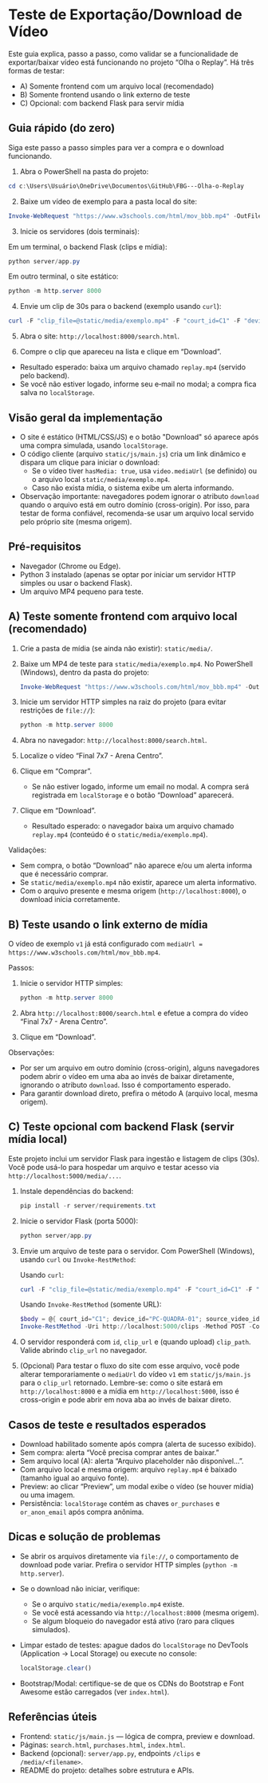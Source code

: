 # Teste de Exportação/Download de Vídeo

Este guia explica, passo a passo, como validar se a funcionalidade de exportar/baixar vídeo está funcionando no projeto “Olha o Replay”. Há três formas de testar:

- A) Somente frontend com um arquivo local (recomendado)
- B) Somente frontend usando o link externo de teste
- C) Opcional: com backend Flask para servir mídia


## Guia rápido (do zero)

Siga este passo a passo simples para ver a compra e o download funcionando.

1) Abra o PowerShell na pasta do projeto:

```powershell
cd c:\Users\Usuário\OneDrive\Documentos\GitHub\FBG---Olha-o-Replay
```

2) Baixe um vídeo de exemplo para a pasta local do site:

```powershell
Invoke-WebRequest "https://www.w3schools.com/html/mov_bbb.mp4" -OutFile static/media/exemplo.mp4
```

3) Inicie os servidores (dois terminais):

Em um terminal, o backend Flask (clips e mídia):
```powershell
python server/app.py
```

Em outro terminal, o site estático:
```powershell
python -m http.server 8000
```

4) Envie um clip de 30s para o backend (exemplo usando `curl`):

```powershell
curl -F "clip_file=@static/media/exemplo.mp4" -F "court_id=C1" -F "device_id=PC-QUADRA-01" -F "start_ms=300000" -F "duration_ms=30000" -F "event_type=gol" http://localhost:5000/clips
```

5) Abra o site: `http://localhost:8000/search.html`.

6) Compre o clip que apareceu na lista e clique em “Download”.

- Resultado esperado: baixa um arquivo chamado `replay.mp4` (servido pelo backend).
- Se você não estiver logado, informe seu e‑mail no modal; a compra fica salva no `localStorage`.


## Visão geral da implementação

- O site é estático (HTML/CSS/JS) e o botão "Download" só aparece após uma compra simulada, usando `localStorage`.
- O código cliente (arquivo `static/js/main.js`) cria um link dinâmico e dispara um clique para iniciar o download:
  - Se o vídeo tiver `hasMedia: true`, usa `video.mediaUrl` (se definido) ou o arquivo local `static/media/exemplo.mp4`.
  - Caso não exista mídia, o sistema exibe um alerta informando.
- Observação importante: navegadores podem ignorar o atributo `download` quando o arquivo está em outro domínio (cross-origin). Por isso, para testar de forma confiável, recomenda-se usar um arquivo local servido pelo próprio site (mesma origem).


## Pré-requisitos

- Navegador (Chrome ou Edge).
- Python 3 instalado (apenas se optar por iniciar um servidor HTTP simples ou usar o backend Flask).
- Um arquivo MP4 pequeno para teste.


## A) Teste somente frontend com arquivo local (recomendado)

1. Crie a pasta de mídia (se ainda não existir): `static/media/`.
2. Baixe um MP4 de teste para `static/media/exemplo.mp4`. No PowerShell (Windows), dentro da pasta do projeto:

   ```powershell
   Invoke-WebRequest "https://www.w3schools.com/html/mov_bbb.mp4" -OutFile static/media/exemplo.mp4
   ```

3. Inicie um servidor HTTP simples na raiz do projeto (para evitar restrições de `file://`):

   ```powershell
   python -m http.server 8000
   ```

4. Abra no navegador: `http://localhost:8000/search.html`.
5. Localize o vídeo “Final 7x7 - Arena Centro”.
6. Clique em “Comprar”.
   - Se não estiver logado, informe um email no modal. A compra será registrada em `localStorage` e o botão “Download” aparecerá.
7. Clique em “Download”.
   - Resultado esperado: o navegador baixa um arquivo chamado `replay.mp4` (conteúdo é o `static/media/exemplo.mp4`).

Validações:
- Sem compra, o botão “Download” não aparece e/ou um alerta informa que é necessário comprar.
- Se `static/media/exemplo.mp4` não existir, aparece um alerta informativo.
- Com o arquivo presente e mesma origem (`http://localhost:8000`), o download inicia corretamente.


## B) Teste usando o link externo de mídia

O vídeo de exemplo `v1` já está configurado com `mediaUrl = https://www.w3schools.com/html/mov_bbb.mp4`.

Passos:
1. Inicie o servidor HTTP simples:

   ```powershell
   python -m http.server 8000
   ```

2. Abra `http://localhost:8000/search.html` e efetue a compra do vídeo “Final 7x7 - Arena Centro”.
3. Clique em “Download”.

Observações:
- Por ser um arquivo em outro domínio (cross-origin), alguns navegadores podem abrir o vídeo em uma aba ao invés de baixar diretamente, ignorando o atributo `download`. Isso é comportamento esperado.
- Para garantir download direto, prefira o método A (arquivo local, mesma origem).


## C) Teste opcional com backend Flask (servir mídia local)

Este projeto inclui um servidor Flask para ingestão e listagem de clips (30s). Você pode usá-lo para hospedar um arquivo e testar acesso via `http://localhost:5000/media/...`.

1. Instale dependências do backend:

   ```powershell
   pip install -r server/requirements.txt
   ```

2. Inicie o servidor Flask (porta 5000):

   ```powershell
   python server/app.py
   ```

3. Envie um arquivo de teste para o servidor. Com PowerShell (Windows), usando `curl` ou `Invoke-RestMethod`:

   Usando `curl`:
   ```powershell
   curl -F "clip_file=@static/media/exemplo.mp4" -F "court_id=C1" -F "device_id=PC-QUADRA-01" -F "start_ms=300000" -F "duration_ms=30000" -F "event_type=gol" http://localhost:5000/clips
   ```

   Usando `Invoke-RestMethod` (somente URL):
   ```powershell
   $body = @{ court_id="C1"; device_id="PC-QUADRA-01"; source_video_id="full_2025_10_14_02"; start_ms=150000; duration_ms=30000; event_type="gol"; uploader_email="op@quadra.local"; clip_url="http://localhost:5000/media/exemplo.mp4" } | ConvertTo-Json
   Invoke-RestMethod -Uri http://localhost:5000/clips -Method POST -ContentType "application/json" -Body $body
   ```

4. O servidor responderá com `id`, `clip_url` e (quando upload) `clip_path`. Valide abrindo `clip_url` no navegador.

5. (Opcional) Para testar o fluxo do site com esse arquivo, você pode alterar temporariamente o `mediaUrl` do vídeo `v1` em `static/js/main.js` para o `clip_url` retornado. Lembre-se: como o site estará em `http://localhost:8000` e a mídia em `http://localhost:5000`, isso é cross-origin e pode abrir em nova aba ao invés de baixar direto.


## Casos de teste e resultados esperados

- Download habilitado somente após compra (alerta de sucesso exibido).
- Sem compra: alerta “Você precisa comprar antes de baixar.”
- Sem arquivo local (A): alerta “Arquivo placeholder não disponível…”.
- Com arquivo local e mesma origem: arquivo `replay.mp4` é baixado (tamanho igual ao arquivo fonte).
- Preview: ao clicar “Preview”, um modal exibe o vídeo (se houver mídia) ou uma imagem.
- Persistência: `localStorage` contém as chaves `or_purchases` e `or_anon_email` após compra anônima.


## Dicas e solução de problemas

- Se abrir os arquivos diretamente via `file://`, o comportamento de download pode variar. Prefira o servidor HTTP simples (`python -m http.server`).
- Se o download não iniciar, verifique:
  - Se o arquivo `static/media/exemplo.mp4` existe.
  - Se você está acessando via `http://localhost:8000` (mesma origem).
  - Se algum bloqueio do navegador está ativo (raro para cliques simulados).
- Limpar estado de testes: apague dados do `localStorage` no DevTools (Application → Local Storage) ou execute no console:

  ```javascript
  localStorage.clear()
  ```

- Bootstrap/Modal: certifique-se de que os CDNs do Bootstrap e Font Awesome estão carregados (ver `index.html`).


## Referências úteis

- Frontend: `static/js/main.js` — lógica de compra, preview e download.
- Páginas: `search.html`, `purchases.html`, `index.html`.
- Backend (opcional): `server/app.py`, endpoints `/clips` e `/media/<filename>`.
- README do projeto: detalhes sobre estrutura e APIs.